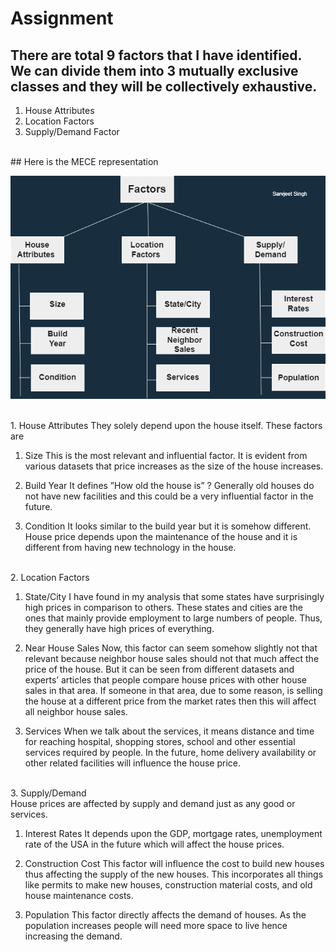 # Assignment
## There are total 9 factors that I have identified. We can divide them into 3 mutually exclusive classes and they will be collectively exhaustive.
1. House Attributes 
2. Location Factors
3. Supply/Demand Factor
  <br>
  ## Here is the MECE representation <br>
  
  
  ![Factors](image/Factors.png)
  
  
  <br>
1. House Attributes
They solely depend upon the house itself. These factors are

1. Size
This is the most relevant and influential factor. It is evident from various datasets that price increases as the size of the house increases.

2. Build Year
It defines ”How old the house is” ? Generally old houses do not have new facilities and this could be a very influential factor in the future.

3. Condition
It looks similar to the build year but it is somehow different. House price depends upon the maintenance of the house and it is different from having new technology in the house.
<br>
2. Location Factors

1. State/City
I have found in my analysis that some states have surprisingly high prices in comparison to others. These states and cities are the ones that mainly provide employment to large numbers of people. Thus, they generally have high prices of everything.

2. Near House Sales
Now, this factor can seem somehow  slightly not that relevant because neighbor house sales should not that much affect the price of the house. But it can be seen from different datasets and experts’ articles that people compare house prices with other house sales in that area. If someone in that area, due to some reason, is selling the house at a different price from the market rates then this will affect all neighbor house sales.

3. Services
When we talk about the services, it means distance and time for reaching hospital, shopping stores, school and other essential services required by people. In the future, home delivery availability or other related facilities will influence the house price.
<br>
3. Supply/Demand<br>
House prices are affected by supply and demand just as any good or services.

1. Interest Rates
It depends upon the GDP, mortgage rates, unemployment rate of the USA in the future which will affect the house prices.

2. Construction Cost
This factor will influence the cost to build new houses thus affecting the supply of the new houses. This incorporates all things like permits to make new houses, construction material costs, and old house maintenance costs.

3. Population
This factor directly affects the demand of houses. As the population increases people will need more space to live hence increasing the demand.



